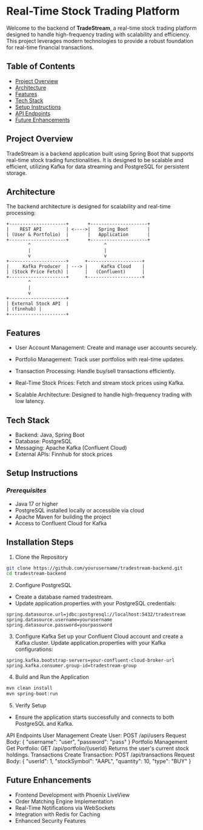 # **Real-Time Stock Trading Platform**

Welcome to the backend of **TradeStream**, a real-time stock trading platform designed to handle high-frequency trading with scalability and efficiency. This project leverages modern technologies to provide a robust foundation for real-time financial transactions.

## **Table of Contents**

- [Project Overview](#project-overview)
- [Architecture](#architecture)
- [Features](#features)
- [Tech Stack](#tech-stack)
- [Setup Instructions](#setup-instructions)
- [API Endpoints](#api-endpoints)
- [Future Enhancements](#future-enhancements)

## **Project Overview**

TradeStream is a backend application built using Spring Boot that supports real-time stock trading functionalities. It is designed to be scalable and efficient, utilizing Kafka for data streaming and PostgreSQL for persistent storage.

## **Architecture**

The backend architecture is designed for scalability and real-time processing:

```plaintext
+---------------------+       +---------------------+
|    REST API         | <---->|   Spring Boot       |
| (User & Portfolio)  |       |   Application       |
+---------------------+       +---------------------+
        ^                           ^
        |                           |
        v                           v
+---------------------+      +--------------------+
|     Kafka Producer  | ---> |     Kafka Cloud    |
| (Stock Price Fetch) |      |   (Confluent)      |
+---------------------+      +--------------------+
        ^                           
        |                           
        v                           
+---------------------+      
| External Stock API  |
| (finnhub) |
+---------------------+
```

## **Features**

- User Account Management: Create and manage user accounts securely.

- Portfolio Management: Track user portfolios with real-time updates.
- Transaction Processing: Handle buy/sell transactions efficiently.
- Real-Time Stock Prices: Fetch and stream stock prices using Kafka.
- Scalable Architecture: Designed to handle high-frequency trading with low latency.

## **Tech Stack**

- Backend: Java, Spring Boot
- Database: PostgreSQL
- Messaging: Apache Kafka (Confluent Cloud)
- External APIs: Finnhub for stock prices

## **Setup Instructions**

### *Prerequisites*
- Java 17 or higher
- PostgreSQL installed locally or accessible via cloud
- Apache Maven for building the project
- Access to Confluent Cloud for Kafka
## **Installation Steps**

1. Clone the Repository
```bash
git clone https://github.com/yourusername/tradestream-backend.git
cd tradestream-backend
```

2. Configure PostgreSQL
- Create a database named tradestream.
- Update application.properties with your PostgreSQL credentials:
```
spring.datasource.url=jdbc:postgresql://localhost:5432/tradestream
spring.datasource.username=yourusername
spring.datasource.password=yourpassword
```


3. Configure Kafka
Set up your Confluent Cloud account and create a Kafka cluster.
Update application.properties with your Kafka configurations:
```
spring.kafka.bootstrap-servers=your-confluent-cloud-broker-url
spring.kafka.consumer.group-id=tradestream-group
```

4. Build and Run the Application
```bash
mvn clean install
mvn spring-boot:run
```

5. Verify Setup
- Ensure the application starts successfully and connects to both PostgreSQL and Kafka.

API Endpoints
User Management
Create User: POST /api/users
Request Body: { "username": "user", "password": "pass" }
Portfolio Management
Get Portfolio: GET /api/portfolio/{userId}
Returns the user's current stock holdings.
Transactions
Create Transaction: POST /api/transactions
Request Body: { "userId": 1, "stockSymbol": "AAPL", "quantity": 10, "type": "BUY" }


## **Future Enhancements**
- Frontend Development with Phoenix LiveView
- Order Matching Engine Implementation
- Real-Time Notifications via WebSockets
- Integration with Redis for Caching
- Enhanced Security Features